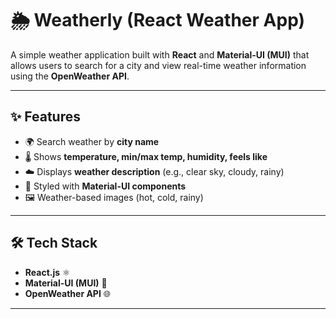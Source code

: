 # 🌦️ Weatherly (React Weather App)

A simple weather application built with **React** and **Material-UI (MUI)** that allows users to search for a city and view real-time weather information using the **OpenWeather API**.  

---

## ✨ Features
- 🌍 Search weather by **city name**  
- 🌡️ Shows **temperature, min/max temp, humidity, feels like**  
- ☁️ Displays **weather description** (e.g., clear sky, cloudy, rainy)  
- 🎨 Styled with **Material-UI components**  
- 🖼️ Weather-based images (hot, cold, rainy)  

---

## 🛠️ Tech Stack
- **React.js** ⚛️  
- **Material-UI (MUI)** 🎨  
- **OpenWeather API** 🌐  

---

